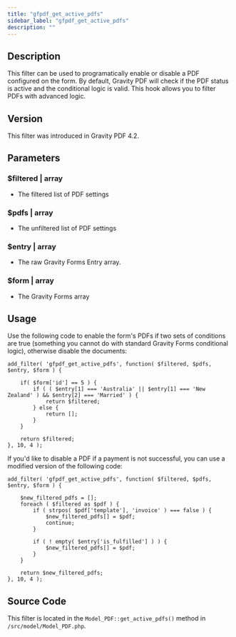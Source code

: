 ```yaml
---
title: "gfpdf_get_active_pdfs"
sidebar_label: "gfpdf_get_active_pdfs"
description: ""
---
```




## Description

This filter can be used to programatically enable or disable a PDF configured on the form. By default, Gravity PDF will check if the PDF status is active and the conditional logic is valid. This hook allows you to filter PDFs with advanced logic.

## Version

This filter was introduced in Gravity PDF 4.2.

## Parameters

### $filtered | array
*  The filtered list of PDF settings

### $pdfs | array
*  The unfiltered list of PDF settings

### $entry | array
*  The raw Gravity Forms Entry array.

### $form | array
*  The Gravity Forms array

## Usage

Use the following code to enable the form's PDFs if two sets of conditions are true (something you cannot do with standard Gravity Forms conditional logic), otherwise disable the documents:

```
add_filter( 'gfpdf_get_active_pdfs', function( $filtered, $pdfs, $entry, $form ) {

	if( $form['id'] == 5 ) {
		if ( ( $entry[1] === 'Australia' || $entry[1] === 'New Zealand' ) && $entry[2] === 'Married' ) {
			return $filtered;
		} else {
			return [];
		}
	}

	return $filtered;
}, 10, 4 );
```

If you'd like to disable a PDF if a payment is not successful, you can use a modified version of the following code:

```
add_filter( 'gfpdf_get_active_pdfs', function( $filtered, $pdfs, $entry, $form ) {

	$new_filtered_pdfs = [];
	foreach ( $filtered as $pdf ) {
		if ( strpos( $pdf['template'], 'invoice' ) === false ) {
			$new_filtered_pdfs[] = $pdf;
			continue;
		}

		if ( ! empty( $entry['is_fulfilled'] ) ) {
			$new_filtered_pdfs[] = $pdf;
		}
	}

	return $new_filtered_pdfs;
}, 10, 4 );
```

## Source Code

This filter is located in the `Model_PDF::get_active_pdfs()` method in `/src/model/Model_PDF.php`.